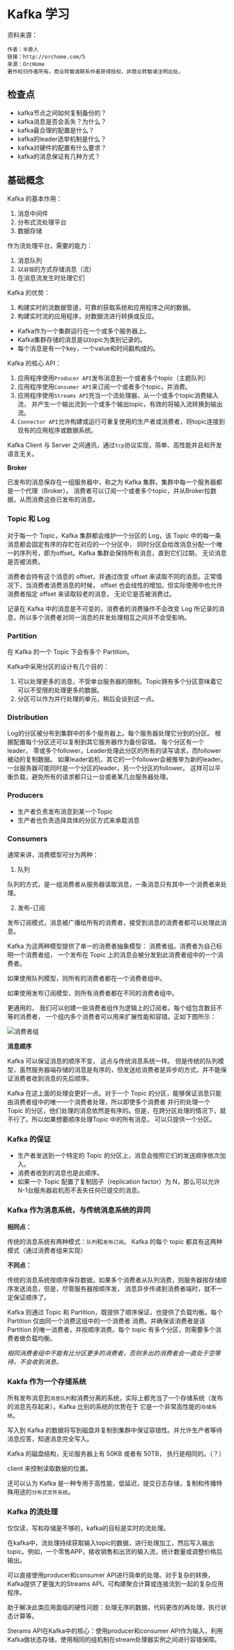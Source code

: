 # Kafka 学习

资料来源：

    作者：半兽人
    链接：http://orchome.com/5
    来源：OrcHome
    著作权归作者所有。商业转载请联系作者获得授权，非商业转载请注明出处。


## 检查点

* kafka节点之间如何复制备份的？
* kafka消息是否会丢失？为什么？
* kafka最合理的配置是什么？
* kafka的leader选举机制是什么？
* kafka对硬件的配置有什么要求？
* kafka的消息保证有几种方式？

## 基础概念

Kafka 的基本作用：
1. 消息中间件
2. 分布式流处理平台
3. 数据存储

作为流处理平台，需要的能力：
1. 消息队列
2. 以`容错`的方式存储消息（流）
3. 在消息流发生时处理它们

Kafka 的优势：
1. 构建实时的流数据管道，可靠的获取系统和应用程序之间的数据。
2. 构建实时流的应用程序，对数据流进行转换或反应。

* Kafka作为一个集群运行在一个或多个服务器上。
* Kafka集群存储的消息是以topic为类别记录的。
* 每个消息是有一个key，一个value和时间戳构成的。

Kafka 的核心 API：
1. 应用程序使用`Producer API`发布消息到一个或者多个topic（主题队列）
2. 应用程序使用`Consumer API`来订阅一个或者多个topic，并消费。
3. 应用程序使用`Streams API`充当一个流处理器，从一个或多个topic消费输入流，
并产生一个输出流到一个或多个输出topic，有效的将输入流转换到输出流。
4. `Connector API`允许构建或运行可重复使用的生产者或消费者，将topic连接到现有的应用程序或数据系统。

Kafka Client 与 Server 之间通讯，通过`tcp`协议实现，简单、高性能并且和开发语言无关。

**Broker**

已发布的消息保存在一组服务器中，称之为 Kafka 集群。集群中每一个服务器都是一个代理（Broker）。
消费者可以订阅一个或者多个topic，并从Broker拉数据，从而消费这些已发布的消息。

### Topic 和 Log

对于每一个 Topic，Kafka 集群都会维护一个分区的 Log，该 Topic 中的每一条消息都会固定有序的存贮在对应的一个分区中，
同时分区会给改消息分配一个唯一的序列号，即为offset。Kafka 集群会保持所有消息，直到它们过期， 无论消息是否被消费。

消费者会持有这个消息的 offset，并通过改变 offset 来读取不同的消息。正常情况下，当消费者消费消息的时候，
offset 也会线性的增加。但实际使用中也允许消费者指定 offset 来读取较老的消息， 无论它是否被消费过。

记录在 Kafka 中的消息是不可变的，消费者的消费操作不会改变 Log 所记录的消息，所以多个消费者对同一消息的并发处理相互之间并不会受影响。

### Partition

在 Kafka 的一个 Topic 下会有多个 Partition。

Kafka中采用分区的设计有几个目的：
1. 可以处理更多的消息，不受单台服务器的限制。Topic拥有多个分区意味着它可以不受限的处理更多的数据。
2. 分区可以作为并行处理的单元，稍后会谈到这一点。

### Distribution

Log的分区被分布到集群中的多个服务器上。每个服务器处理它分到的分区。 
根据配置每个分区还可以复制到其它服务器作为备份容错。 每个分区有一个leader，
零或多个follower。Leader处理此分区的所有的读写请求，而follower被动的复制数据。
如果leader宕机，其它的一个follower会被推举为新的leader。 
一台服务器可能同时是一个分区的leader，另一个分区的follower。 
这样可以平衡负载，避免所有的请求都只让一台或者某几台服务器处理。

### Producers

* 生产者负责发布消息到某一个Topic
* 生产者也负责选择具体的分区方式来承载消息

### Consumers

通常来讲，消费模型可分为两种：
1. 队列

队列的方式，是一组消费者从服务器读取消息，一条消息只有其中一个消费者来处理。

2. 发布-订阅

发布订阅模式，消息被广播给所有的消费者，接受到消息的消费者都可以处理此消息。

Kafka 为这两种模型提供了单一的消费者抽象模型： 消费者组。消费者为自己标明一个消费者组，
一个发布在 Topic 上的消息会被分发到此消费者组中的一个消费者。

如果使用队列模型，则所有的消费者都在一个消费者组中。

如果使用发布订阅模型，则所有消费者都在不同的消费者组中。


更通用的， 我们可以创建一些消费者组作为逻辑上的订阅者。每个组包含数目不等的消费者，
 一个组内多个消费者可以用来扩展性能和容错。正如下图所示：

![消费者组](http://img.orchome.com:8888/group1/M00/00/01/KmCudlf7D-OAEjy8AABoxGLnMI4173.png)

**消息顺序**

Kafka 可以保证消息的顺序不变， 这点与传统消息系统一样。
但是传统的队列模型，虽然服务器端存储的消息是有序的，但发送给消费者是异步的方式，并不能保证消费者收到消息的先后顺序。

Kafka 在这上面的处理会更好一点。对于一个 Topic 的分区，能够保证消息只能由消费者组中的唯一一个消费者处理，所以即使多个消费者
并行的处理一个 Topic 的分区，他们处理的消息依然是有序的。但是，在跨分区处理的情况下，就不行了。所以如果想要顺序处理Topic 中的所有消息，
可以只提供一个分区。

### Kafka 的保证
* 生产者发送到一个特定的 Topic 的分区上，消息会按照它们的发送顺序依次加入。
* 消费者收到的消息也是此顺序。
* 如果一个 Topic 配置了复制因子（replication factor）为 N，那么可以允许N-1台服务器宕机而不丢失任何已提交的消息。

### Kafka 作为消息系统，与传统消息系统的异同

**相同点：**

传统的消息系统有两种模式：`队列`和`发布订阅`。
Kafka 的每个 topic 都具有这两种模式（通过消费者组来实现）

**不同点：**

传统的消息系统按顺序保存数据，如果多个消费者从队列消费，则服务器按存储顺序发送消息，但是，尽管服务器按顺序发，
消息异步传递到消费者端时，就不一定保证顺序了。

Kafka 则通过 Topic 和 Partition，既提供了顺序保证，也提供了负载均衡。每个 Partition 仅由同一个消费这组中的一个消费者
消费。并确保该消费者是该 Partition 的唯一消费者，并按顺序消费。每个 topic 有多个分区，则需要多个消费者做负载均衡。

*相同消费者组中不能有比分区更多的消费者，否则多出的消费者会一直处于空等待，不会收到消息。*

### Kakfa 作为一个存储系统

所有发布消息到`消息队列`和消费分离的系统，实际上都充当了一个存储系统（发布的消息先存起来）。Kafka 比别的系统的优势在于
它是一个非常高性能的`存储系统`。

写入到 Kafka 的数据将写到磁盘并复制到集群中保证容错性。并允许生产者等待消息应答，知道消息完全写入。

Kafka 的磁盘结构，无论服务器上有 50KB 或者有 50TB， 执行是相同的。（？）

client 来控制读取数据的位置。

还可以认为 Kafka 是一种专用于高性能，低延迟，提交日志存储，复制和传播特殊用途的`分布式文件系统`。

### Kafka 的流处理

仅仅读，写和存储是不够的，kafka的目标是实时的流处理。

在kafka中，流处理持续获取输入topic的数据，进行处理加工，然后写入输出topic。例如，一个零售APP，接收销售和出货的输入流，统计数量或调整价格后输出。

可以直接使用producer和consumer API进行简单的处理。对于复杂的转换，Kafka提供了更强大的Streams API。可构建聚合计算或连接流到一起的复杂应用程序。

助于解决此类应用面临的硬性问题：处理无序的数据，代码更改的再处理，执行状态计算等。

Sterams API在Kafka中的核心：使用producer和consumer API作为输入，利用Kafka做状态存储，使用相同的组机制在stream处理器实例之间进行容错保障。